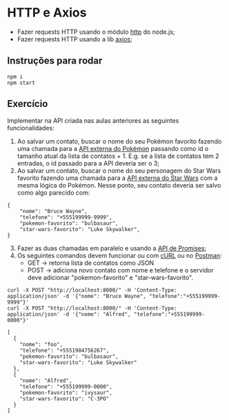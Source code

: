 # HTTP e Axios

- Fazer requests HTTP usando o módulo [http](https://nodejs.org/api/http.html) do node.js;
- Fazer requests HTTP usando a lib [axios](npmjs.com/package/axios);


## Instruções para rodar
```shell
npm i
npm start
```

## Exercício
Implementar na API criada nas aulas anteriores as seguintes funcionalidades:
1. Ao salvar um contato, buscar o nome do seu Pokémon favorito fazendo uma chamada para a [API externa do Pokémon](https://pokeapi.co/api/v2/pokemon/1) passando como id o tamanho atual da lista de contatos + 1. E.g. se a lista de contatos tem 2 entradas, o id passado para a API deveria ser o 3;
2. Ao salvar um contato, buscar o nome do seu personagem do Star Wars favorito fazendo uma chamada para a [API externa do Star Wars](https://swapi.dev/api/people/1) com a mesma lógica do Pokémon. Nesse ponto, seu contato deveria ser salvo como algo parecido com:
```
{
    "nome": "Bruce Wayne",
    "telefone": "+555199999-9999",
    "pokemon-favorito": "bulbasaur",
    "star-wars-favorito": "Luke Skywalker",
}
```
3. Fazer as duas chamadas em paralelo e usando a [API de Promises](https://developer.mozilla.org/en-US/docs/Web/JavaScript/Reference/Global_Objects/Promise);
4. Os seguintes comandos devem funcionar ou com [cURL](https://curl.se/) ou no [Postman](https://www.postman.com/):
   - GET → retorna lista de contatos como JSON
   - POST → adiciona novo contato com nome e telefone e o servidor deve adicionar "pokemon-favorito" e "star-wars-favorito".
```shell
curl -X POST "http://localhost:8000/" -H 'Content-Type: application/json' -d '{"nome": "Bruce Wayne", "telefone":"+555199999-9999"}'
curl -X POST "http://localhost:8000/" -H 'Content-Type: application/json' -d '{"nome": "Alfred", "telefone":"+555199999-0000"}'
 
[
  {
    "nome": "foo",
    "telefone": "+5551984756267",
    "pokemon-favorito": "bulbasaur",
    "star-wars-favorito": "Luke Skywalker"
  },
  {
    "nome": "Alfred",
    "telefone": "+555199999-0000",
    "pokemon-favorito": "ivysaur",
    "star-wars-favorito": "C-3PO"
  }
]

```
